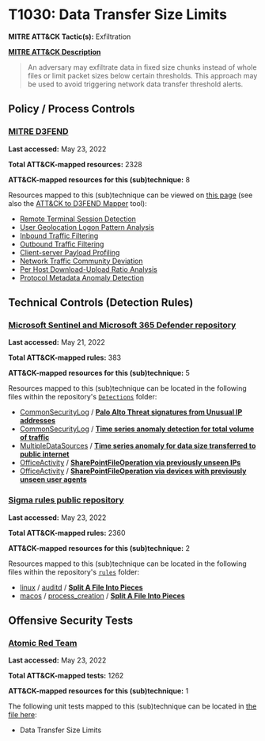 # T1030: Data Transfer Size Limits
**MITRE ATT&CK Tactic(s):** Exfiltration

**[MITRE ATT&CK Description](https://attack.mitre.org/techniques/T1030)**
<blockquote>An adversary may exfiltrate data in fixed size chunks instead of whole files or limit packet sizes below certain thresholds. This approach may be used to avoid triggering network data transfer threshold alerts.</blockquote>

## Policy / Process Controls
### [MITRE D3FEND](https://d3fend.mitre.org/)
**Last accessed:** May 23, 2022

**Total ATT&CK-mapped resources:** 2328

**ATT&CK-mapped resources for this (sub)technique:** 8

Resources mapped to this (sub)technique can be viewed on [this page](https://d3fend.mitre.org/) (see also the [ATT&CK to D3FEND Mapper](https://d3fend.mitre.org/tools/attack-mapper) tool):

* [Remote Terminal Session Detection](https://d3fend.mitre.org/technique/d3f:RemoteTerminalSessionDetection)
* [User Geolocation Logon Pattern Analysis](https://d3fend.mitre.org/technique/d3f:UserGeolocationLogonPatternAnalysis)
* [Inbound Traffic Filtering](https://d3fend.mitre.org/technique/d3f:InboundTrafficFiltering)
* [Outbound Traffic Filtering](https://d3fend.mitre.org/technique/d3f:OutboundTrafficFiltering)
* [Client-server Payload Profiling](https://d3fend.mitre.org/technique/d3f:Client-serverPayloadProfiling)
* [Network Traffic Community Deviation](https://d3fend.mitre.org/technique/d3f:NetworkTrafficCommunityDeviation)
* [Per Host Download-Upload Ratio Analysis](https://d3fend.mitre.org/technique/d3f:PerHostDownload-UploadRatioAnalysis)
* [Protocol Metadata Anomaly Detection](https://d3fend.mitre.org/technique/d3f:ProtocolMetadataAnomalyDetection)

## Technical Controls (Detection Rules)
### [Microsoft Sentinel and Microsoft 365 Defender repository](https://github.com/Azure/Azure-Sentinel)
**Last accessed:** May 21, 2022

**Total ATT&CK-mapped rules:** 383

**ATT&CK-mapped resources for this (sub)technique:** 5

Resources mapped to this (sub)technique can be located in the following files within the repository's <code>[Detections](https://github.com/Azure/Azure-Sentinel/tree/master/Detections)</code> folder:

* [CommonSecurityLog](https://github.com/Azure/Azure-Sentinel/tree/master/Detections/CommonSecurityLog/) / **[Palo Alto Threat signatures from Unusual IP addresses](https://github.com/Azure/Azure-Sentinel/blob/master/Detections/CommonSecurityLog/PaloAlto-UnusualThreatSignatures.yaml)**
* [CommonSecurityLog](https://github.com/Azure/Azure-Sentinel/tree/master/Detections/CommonSecurityLog/) / **[Time series anomaly detection for total volume of traffic](https://github.com/Azure/Azure-Sentinel/blob/master/Detections/CommonSecurityLog/TimeSeriesAnomaly-MultiVendor_NetworkTraffic.yaml)**
* [MultipleDataSources](https://github.com/Azure/Azure-Sentinel/tree/master/Detections/MultipleDataSources/) / **[Time series anomaly for data size transferred to public internet](https://github.com/Azure/Azure-Sentinel/blob/master/Detections/MultipleDataSources/TimeSeriesAnomaly-MultiVendor_DataExfiltration.yaml)**
* [OfficeActivity](https://github.com/Azure/Azure-Sentinel/tree/master/Detections/OfficeActivity/) / **[SharePointFileOperation via previously unseen IPs](https://github.com/Azure/Azure-Sentinel/blob/master/Detections/OfficeActivity/SharePoint_Downloads_byNewIP.yaml)**
* [OfficeActivity](https://github.com/Azure/Azure-Sentinel/tree/master/Detections/OfficeActivity/) / **[SharePointFileOperation via devices with previously unseen user agents](https://github.com/Azure/Azure-Sentinel/blob/master/Detections/OfficeActivity/SharePoint_Downloads_byNewUserAgent.yaml)**

### [Sigma rules public repository](https://github.com/SigmaHQ/sigma)
**Last accessed:** May 23, 2022

**Total ATT&CK-mapped rules:** 2360

**ATT&CK-mapped resources for this (sub)technique:** 2

Resources mapped to this (sub)technique can be located in the following files within the repository's <code>[rules](https://github.com/SigmaHQ/sigma/tree/master/rules)</code> folder:

* [linux](https://github.com/SigmaHQ/sigma/tree/master/rules/linux/) / [auditd](https://github.com/SigmaHQ/sigma/tree/master/rules/linux/auditd/) / **[Split A File Into Pieces](https://github.com/SigmaHQ/sigma/blob/master/rules/linux/auditd/lnx_auditd_split_file_into_pieces.yml)**
* [macos](https://github.com/SigmaHQ/sigma/tree/master/rules/macos/) / [process_creation](https://github.com/SigmaHQ/sigma/tree/master/rules/macos/process_creation/) / **[Split A File Into Pieces](https://github.com/SigmaHQ/sigma/blob/master/rules/macos/process_creation/proc_creation_macos_split_file_into_pieces.yml)**


## Offensive Security Tests
### [Atomic Red Team](https://github.com/redcanaryco/atomic-red-team)
**Last accessed:** May 23, 2022

**Total ATT&CK-mapped tests:** 1262

**ATT&CK-mapped resources for this (sub)technique:** 1

The following unit tests mapped to this (sub)technique can be located in [the file here](https://github.com/redcanaryco/atomic-red-team/tree/master/atomics/T1030/T1030.yaml):

* Data Transfer Size Limits

